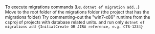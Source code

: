 To execute migrations commands (i.e. `dotnet ef migration add..`)  
Move to the root folder of the migrations folder (the project that has the migrations folder)
Try commenting-out the "win7-x86" runtime  from the csproj of projects with database related units.
and run only `dotnet ef migrations add {InitialCreate OR JIRA reference, e.g. CTS-1234}`
